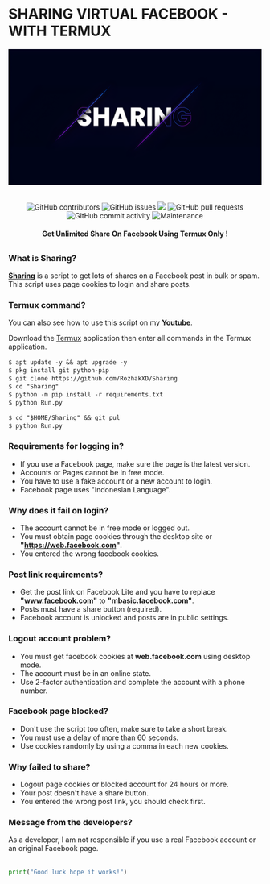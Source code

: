 # SHARING VIRTUAL FACEBOOK - WITH TERMUX
<div align="center">
  <img src="Data/Sharing.png">
  <br>
  <br>
  <p>
    <img alt="GitHub contributors" src="https://img.shields.io/github/contributors/rozhakxd/Sharing">
    <img alt="GitHub issues" src="https://img.shields.io/github/issues/rozhakxd/Sharing">
    <img src="https://img.shields.io/badge/PRs-welcome-brightgreen.svg?style=shields">
    <img alt="GitHub pull requests" src="https://img.shields.io/github/issues-pr/rozhakxd/Sharing">
    <img alt="GitHub commit activity" src="https://img.shields.io/github/commit-activity/m/rozhakxd/Sharing">
    <img alt="Maintenance" src="https://img.shields.io/maintenance/no/2023">
  </p>
  <h4> Get Unlimited Share On Facebook Using Termux Only ! </h4>
</div>

##

### What is Sharing?
[**Sharing**](https://github.com/RozhakXD/Sharing) is a script to get lots of shares on a Facebook post in bulk or spam. This script uses page cookies to login and share posts.

### Termux command?
You can also see how to use this script on my [**Youtube**](https://youtube.com/rozhakid).

Download the [Termux](https://f-droid.org/repo/com.termux_118.apk) application then enter all commands in the Termux application.
```
$ apt update -y && apt upgrade -y
$ pkg install git python-pip
$ git clone https://github.com/RozhakXD/Sharing
$ cd "Sharing"
$ python -m pip install -r requirements.txt
$ python Run.py
```

```
$ cd "$HOME/Sharing" && git pul
$ python Run.py
```

### Requirements for logging in?

- If you use a Facebook page, make sure the page is the latest version.
- Accounts or Pages cannot be in free mode.
- You have to use a fake account or a new account to login.
- Facebook page uses "Indonesian Language".

### Why does it fail on login?

- The account cannot be in free mode or logged out.
- You must obtain page cookies through the desktop site or **"https://web.facebook.com"**.
- You entered the wrong facebook cookies.

### Post link requirements?

- Get the post link on Facebook Lite and you have to replace **"www.facebook.com"** to **"mbasic.facebook.com"**.
- Posts must have a share button (required).
- Facebook account is unlocked and posts are in public settings.

### Logout account problem?

- You must get facebook cookies at **web.facebook.com** using desktop mode.
- The account must be in an online state.
- Use 2-factor authentication and complete the account with a phone number.

### Facebook page blocked?

- Don't use the script too often, make sure to take a short break.
- You must use a delay of more than 60 seconds.
- Use cookies randomly by using a comma in each new cookies.

### Why failed to share?

- Logout page cookies or blocked account for 24 hours or more.
- Your post doesn't have a share button.
- You entered the wrong post link, you should check first.

### Message from the developers?
As a developer, I am not responsible if you use a real Facebook account or an original Facebook page. 

##
```python
print("Good luck hope it works!")
```
##
